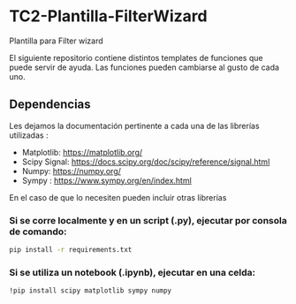 # TC2-Plantilla-FilterWizard
Plantilla para Filter wizard


El siguiente repositorio contiene distintos templates de funciones que puede servir de ayuda. 
Las funciones pueden cambiarse al gusto de cada uno. 


## Dependencias

Les dejamos la documentación pertinente a cada una de las librerías utilizadas :
- Matplotlib: https://matplotlib.org/
- Scipy Signal: https://docs.scipy.org/doc/scipy/reference/signal.html
- Numpy: https://numpy.org/
- Sympy : https://www.sympy.org/en/index.html

En el caso de que lo necesiten pueden incluir otras librerías

### Si se corre localmente y en un script (.py), ejecutar por consola de comando:

```bash
pip install -r requirements.txt
```

### Si se utiliza un notebook (.ipynb), ejecutar en una celda:


```bash
!pip install scipy matplotlib sympy numpy
```


